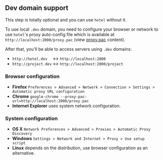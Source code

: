 ## Dev domain support

This step is totally optional and you can use `hotel` without it.

To use local `.dev` domain, you need to configure your browser or network to use `hotel`'s proxy auto-config file which is available at `http://localhost:2000/proxy.pac` (view [proxy.pac](../src/daemon/proxy-pac.js) content).

After that, you'll be able to access servers using `.dev` domains:

* `http://hotel.dev  ` <-> `http://localhost:2000`
* `http://project.dev` <-> `http://localhost:2000/project`

### Browser configuration

* __Firefox__ `Preferences > Advanced > Network > Connection > Settings > Automatic proxy URL configuration`
* __Chrome__ `google-chrome --proxy-pac-url=http://localhost:2000/proxy.pac`
* __Internet Explorer__ uses system network configuration.

### System configuration

* __OS X__ `Network Preferences > Advanced > Proxies > Automatic Proxy Discovery`
* __Windows__ `Settings > Network and Internet > Proxy > Use setup script`
* __Linux__ depends on the distribution, use browser configuration as an alternative.
